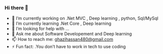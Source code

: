 ### Hi there 👋

<!--
**ghazihassan-eng/ghazihassan-eng** is a ✨ _special_ ✨ repository because its `README.md` (this file) appears on your GitHub profile.

Here are some ideas to get you started:-->

- 🔭 I’m currently working on .Net MVC , Deep learning , python, Sql/MySql
- 🌱 I’m currently learning .Net Core , Deep learning
- 🤔 I’m looking for help with ...
- 💬 Ask me about Software Developement and Deep learning 
- 📫 How to reach me: ghazihassan480@gmail.com
- ⚡ Fun fact: .You don’t have to work in tech to use coding

